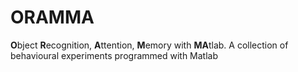 # ORAMMA
**O**bject **R**ecognition, **A**ttention, **M**emory with **MA**tlab. A collection of behavioural experiments programmed with Matlab
